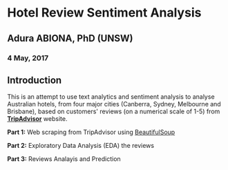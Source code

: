 # Hotel Review Sentiment Analysis
## Adura ABIONA, PhD (UNSW)
### 4 May, 2017

## Introduction

This is an attempt to use text analytics and sentiment analysis to analyse Australian hotels, from four major cities (Canberra, Sydney, Melbourne and Brisbane), based on customers' reviews (on a numerical scale of 1-5) from [**TripAdvisor**](http://www.tripadvisor.com.au) website.  

**Part 1:** Web scraping from TripAdvisor using [BeautifulSoup](https://www.crummy.com/software/BeautifulSoup/)

**Part 2:** Exploratory Data Analysis (EDA) the reviews

**Part 3:** Reviews Analayis and Prediction
